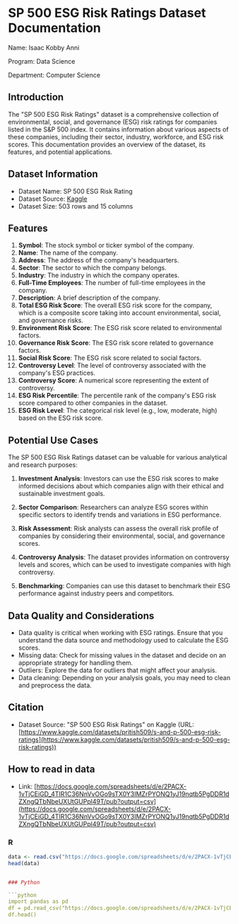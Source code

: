 # SP 500 ESG Risk Ratings Dataset Documentation

Name: Isaac Kobby Anni

Program: Data Science

Department: Computer Science

## Introduction

The "SP 500 ESG Risk Ratings" dataset is a comprehensive collection of environmental, social, and governance (ESG) risk ratings for companies listed in the S&P 500 index. It contains information about various aspects of these companies, including their sector, industry, workforce, and ESG risk scores. This documentation provides an overview of the dataset, its features, and potential applications.

## Dataset Information
- Dataset Name: SP 500 ESG Risk Rating
- Dataset Source: [Kaggle](https://www.kaggle.com/datasets/pritish509/s-and-p-500-esg-risk-ratings)
- Dataset Size: 503 rows and 15 columns

## Features 

1. **Symbol**: The stock symbol or ticker symbol of the company.
2. **Name**: The name of the company.
3. **Address**: The address of the company's headquarters.
4. **Sector**: The sector to which the company belongs.
5. **Industry**: The industry in which the company operates.
6. **Full-Time Employees**: The number of full-time employees in the company.
7. **Description**: A brief description of the company.
8. **Total ESG Risk Score**: The overall ESG risk score for the company, which is a composite score taking into account environmental, social, and governance risks.
9. **Environment Risk Score**: The ESG risk score related to environmental factors.
10. **Governance Risk Score**: The ESG risk score related to governance factors.
11. **Social Risk Score**: The ESG risk score related to social factors.
12. **Controversy Level**: The level of controversy associated with the company's ESG practices.
13. **Controversy Score**: A numerical score representing the extent of controversy.
14. **ESG Risk Percentile**: The percentile rank of the company's ESG risk score compared to other companies in the dataset.
15. **ESG Risk Level**: The categorical risk level (e.g., low, moderate, high) based on the ESG risk score.

## Potential Use Cases

The SP 500 ESG Risk Ratings dataset can be valuable for various analytical and research purposes:

1. **Investment Analysis**: Investors can use the ESG risk scores to make informed decisions about which companies align with their ethical and sustainable investment goals.

2. **Sector Comparison**: Researchers can analyze ESG scores within specific sectors to identify trends and variations in ESG performance.

3. **Risk Assessment**: Risk analysts can assess the overall risk profile of companies by considering their environmental, social, and governance scores.

4. **Controversy Analysis**: The dataset provides information on controversy levels and scores, which can be used to investigate companies with high controversy.

5. **Benchmarking**: Companies can use this dataset to benchmark their ESG performance against industry peers and competitors.

## Data Quality and Considerations

- Data quality is critical when working with ESG ratings. Ensure that you understand the data source and methodology used to calculate the ESG scores.
- Missing data: Check for missing values in the dataset and decide on an appropriate strategy for handling them.
- Outliers: Explore the data for outliers that might affect your analysis.
- Data cleaning: Depending on your analysis goals, you may need to clean and preprocess the data.

## Citation

- Dataset Source: "SP 500 ESG Risk Ratings" on Kaggle (URL: [https://www.kaggle.com/datasets/pritish509/s-and-p-500-esg-risk-ratings](https://www.kaggle.com/datasets/pritish509/s-and-p-500-esg-risk-ratings))

## How to read in data
- Link: [https://docs.google.com/spreadsheets/d/e/2PACX-1vTjCEiGD_4TIR1C36NnVvOGo9sTX0Y3IMZrPYONQ1yJ19nqtb5PgDDR1dZXngQTbNbeUXUtGUPpl49T/pub?output=csv](https://docs.google.com/spreadsheets/d/e/2PACX-1vTjCEiGD_4TIR1C36NnVvOGo9sTX0Y3IMZrPYONQ1yJ19nqtb5PgDDR1dZXngQTbNbeUXUtGUPpl49T/pub?output=csv)

### R

```R
data <- read.csv("https://docs.google.com/spreadsheets/d/e/2PACX-1vTjCEiGD_4TIR1C36NnVvOGo9sTX0Y3IMZrPYONQ1yJ19nqtb5PgDDR1dZXngQTbNbeUXUtGUPpl49T/pub?output=csv")
head(data)


### Python

```python
import pandas as pd
df = pd.read_csv("https://docs.google.com/spreadsheets/d/e/2PACX-1vTjCEiGD_4TIR1C36NnVvOGo9sTX0Y3IMZrPYONQ1yJ19nqtb5PgDDR1dZXngQTbNbeUXUtGUPpl49T/pub?output=csv")
df.head()
